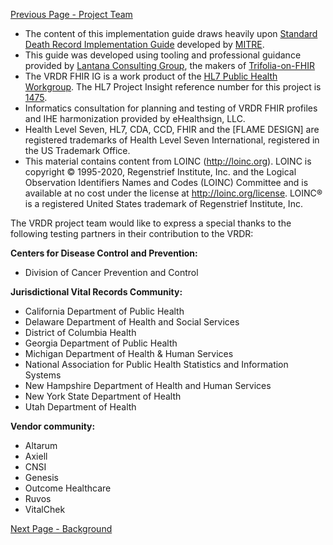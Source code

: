 [Previous Page - Project Team](project_team.html)

* The content of this implementation guide draws heavily upon [Standard Death Record Implementation Guide](https://nightingaleproject.github.io/fhir-death-record/guide/index.html) developed by [MITRE](https://www.mitre.org/). 
* This guide was developed using tooling and professional guidance provided by [Lantana Consulting Group](https://www.lantanagroup.com/), the makers of [Trifolia-on-FHIR](https://trifolia-fhir-dev.lantanagroup.com/)
* The VRDR FHIR IG is a work product of the [HL7 Public Health Workgroup](http://www.hl7.org/Special/committees/pher/overview.cfm). The HL7 Project Insight reference number for this project is [1475](http://www.hl7.org/Special/committees/pher/projects.cfm?action=edit&ProjectNumber=1475).
* Informatics consultation for planning and testing of VRDR FHIR profiles and IHE harmonization provided by eHealthsign, LLC.
* Health Level Seven, HL7, CDA, CCD, FHIR and the [FLAME DESIGN]  are registered trademarks of Health Level Seven International, registered in the US Trademark Office.
* This material contains content from LOINC (http://loinc.org). LOINC is copyright © 1995-2020, Regenstrief Institute, Inc. and the Logical Observation Identifiers Names and Codes (LOINC) Committee and is available at no cost under the license at http://loinc.org/license. LOINC® is a registered United States trademark of Regenstrief Institute, Inc.

The VRDR project team would like to express a special thanks to the following testing partners in their contribution to the VRDR:

**Centers for Disease Control and Prevention:**
- Division of Cancer Prevention and Control

**Jurisdictional Vital Records Community:**
- California Department of Public Health
- Delaware Department of Health and Social Services
- District of Columbia Health
- Georgia Department of Public Health
- Michigan Department of Health & Human Services
- National Association for Public Health Statistics and Information Systems
- New Hampshire Department of Health and Human Services
- New York State Department of Health
- Utah Department of Health

**Vendor community:**
- Altarum
- Axiell
- CNSI
- Genesis
- Outcome Healthcare
- Ruvos
- VitalChek


[Next Page - Background](background.html)
